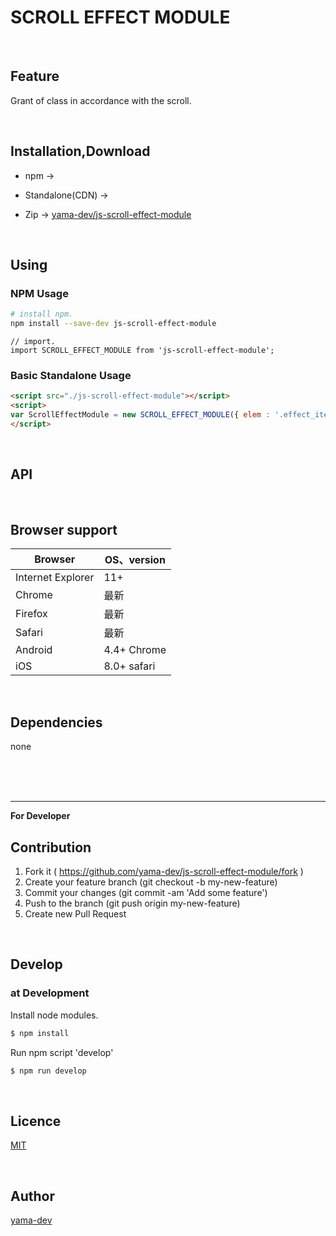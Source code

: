 # SCROLL EFFECT MODULE

<br>

## Feature

Grant of class in accordance with the scroll.  

<br>

## Installation,Download

- npm -> []()

- Standalone(CDN) -> []()

- Zip -> [yama-dev/js-scroll-effect-module](https://github.com/yama-dev/js-scroll-effect-module/releases/latest)

<br>

## Using

### NPM Usage

``` bash
# install npm.
npm install --save-dev js-scroll-effect-module
```

``` javascript.
// import.
import SCROLL_EFFECT_MODULE from 'js-scroll-effect-module';
```

### Basic Standalone Usage

``` html
<script src="./js-scroll-effect-module"></script>
<script>
var ScrollEffectModule = new SCROLL_EFFECT_MODULE({ elem : '.effect_item' });
</script>
```

<br>

## API

<br>


## Browser support

| Browser           | OS、version | 
| ---               | ---         | 
| Internet Explorer | 11+         | 
| Chrome            | 最新        | 
| Firefox           | 最新        | 
| Safari            | 最新        | 
| Android           | 4.4+ Chrome | 
| iOS               | 8.0+ safari | 

<br>

## Dependencies

none

<br><br><br>

___

**For Developer**

## Contribution

1. Fork it ( https://github.com/yama-dev/js-scroll-effect-module/fork )
2. Create your feature branch (git checkout -b my-new-feature)
3. Commit your changes (git commit -am 'Add some feature')
4. Push to the branch (git push origin my-new-feature)
5. Create new Pull Request

<br>

## Develop

### at Development

Install node modules.

``` bash
$ npm install
```

Run npm script 'develop'

``` bash
$ npm run develop
```

<br>

## Licence

[MIT](https://github.com/yama-dev/js-scroll-effect-module/blob/master/LICENSE)

<br>

## Author

[yama-dev](https://github.com/yama-dev)

